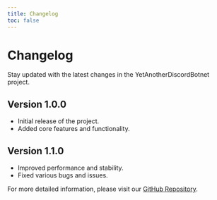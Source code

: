 ```yaml
---
title: Changelog
toc: false
---
```


# Changelog

Stay updated with the latest changes in the YetAnotherDiscordBotnet project.

## Version 1.0.0

- Initial release of the project.
- Added core features and functionality.

## Version 1.1.0

- Improved performance and stability.
- Fixed various bugs and issues.

For more detailed information, please visit our [GitHub Repository](https://github.com/YourUsername/YetAnotherDiscordBotnet).